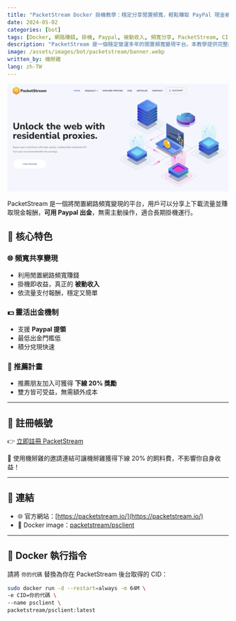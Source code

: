```yaml
---
title: "PacketStream Docker 掛機教學：穩定分享閒置頻寬，輕鬆賺取 PayPal 現金被動收入"
date: 2024-05-02
categories: [bot]
tags: [Docker, 網路賺錢, 掛機, Paypal, 被動收入, 頻寬分享, PacketStream, CID]
description: "PacketStream 是一個穩定營運多年的閒置頻寬變現平台。本教學提供完整的 Docker 掛機部署指令，教你如何獲取 CID，自動分享頻寬，輕鬆將閒置網路轉換為 PayPal 現金被動收入。低門檻、高穩定性，適合所有閒置設備。"
image: /assets/images/bot/packetstream/banner.webp
written_by: 機掰雞
lang: zh-TW
---
```


![PacketStream 封面圖](/assets/images/bot/packetstream/banner.webp)

PacketStream 是一個將閒置網路頻寬變現的平台，用戶可以分享上下載流量並賺取現金報酬，**可用 Paypal 出金**，無需主動操作，適合長期掛機運行。

## 🌟 核心特色

### 🌐 頻寬共享變現
- 利用閒置網路頻寬賺錢
- 掛機即收益，真正的 **被動收入**
- 依流量支付報酬，穩定又簡單

### 💵 靈活出金機制
- 支援 **Paypal 提領**
- 最低出金門檻低
- 積分兌現快速

### 🎁 推薦計畫
- 推薦朋友加入可獲得 **下線 20% 獎勵**
- 雙方皆可受益，無需額外成本

---

## 📝 註冊帳號

👉 [立即註冊 PacketStream](https://packetstream.io/?psr=DBz)

🎉 使用機掰雞的邀請連結可讓機掰雞獲得下線 20% 的飼料費，不影響你自身收益！

---

## 🔗 連結

- 🌐 官方網站：[https://packetstream.io/](https://packetstream.io/)
- 🐳 Docker image：[packetstream/psclient](https://hub.docker.com/r/packetstream/psclient)

---

## 📁 Docker 執行指令

請將 `你的代碼` 替換為你在 PacketStream 後台取得的 CID：

```bash
sudo docker run -d --restart=always -m 64M \
-e CID=你的代碼 \
--name psclient \
packetstream/psclient:latest
```
